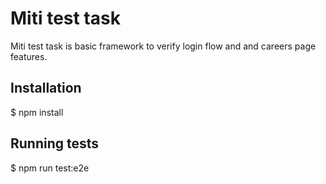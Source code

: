 # Miti test task

Miti test task is basic framework to verify login flow and and careers page features.

## Installation

$ npm install

## Running tests

$ npm run test:e2e
